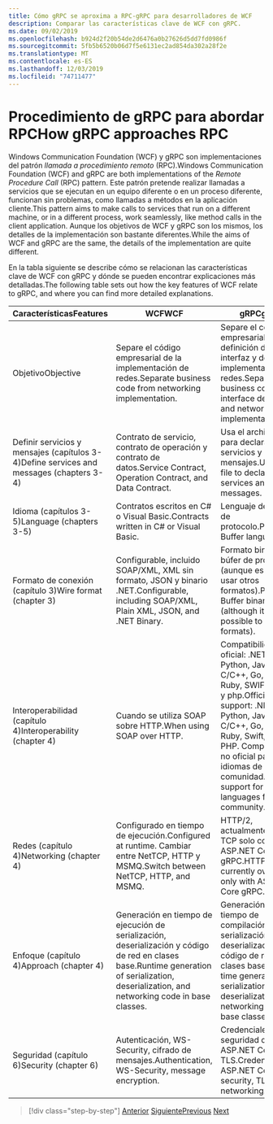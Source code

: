 ```yaml
---
title: Cómo gRPC se aproxima a RPC-gRPC para desarrolladores de WCF
description: Comparar las características clave de WCF con gRPC.
ms.date: 09/02/2019
ms.openlocfilehash: b924d2f20b54de2d6476a0b27626d5dd7fd0986f
ms.sourcegitcommit: 5fb5b6520b06d7f5e6131ec2ad854da302a28f2e
ms.translationtype: MT
ms.contentlocale: es-ES
ms.lasthandoff: 12/03/2019
ms.locfileid: "74711477"
---
```

# <a name="how-grpc-approaches-rpc"></a><span data-ttu-id="aea17-103">Procedimiento de gRPC para abordar RPC</span><span class="sxs-lookup"><span data-stu-id="aea17-103">How gRPC approaches RPC</span></span>

<span data-ttu-id="aea17-104">Windows Communication Foundation (WCF) y gRPC son implementaciones del patrón *llamada a procedimiento remoto* (RPC).</span><span class="sxs-lookup"><span data-stu-id="aea17-104">Windows Communication Foundation (WCF) and gRPC are both implementations of the *Remote Procedure Call* (RPC) pattern.</span></span> <span data-ttu-id="aea17-105">Este patrón pretende realizar llamadas a servicios que se ejecutan en un equipo diferente o en un proceso diferente, funcionan sin problemas, como llamadas a métodos en la aplicación cliente.</span><span class="sxs-lookup"><span data-stu-id="aea17-105">This pattern aims to make calls to services that run on a different machine, or in a different process, work seamlessly, like method calls in the client application.</span></span> <span data-ttu-id="aea17-106">Aunque los objetivos de WCF y gRPC son los mismos, los detalles de la implementación son bastante diferentes.</span><span class="sxs-lookup"><span data-stu-id="aea17-106">While the aims of WCF and gRPC are the same, the details of the implementation are quite different.</span></span>

<span data-ttu-id="aea17-107">En la tabla siguiente se describe cómo se relacionan las características clave de WCF con gRPC y dónde se pueden encontrar explicaciones más detalladas.</span><span class="sxs-lookup"><span data-stu-id="aea17-107">The following table sets out how the key features of WCF relate to gRPC, and where you can find more detailed explanations.</span></span>

| <span data-ttu-id="aea17-108">Características</span><span class="sxs-lookup"><span data-stu-id="aea17-108">Features</span></span> | <span data-ttu-id="aea17-109">WCF</span><span class="sxs-lookup"><span data-stu-id="aea17-109">WCF</span></span> | <span data-ttu-id="aea17-110">gRPC</span><span class="sxs-lookup"><span data-stu-id="aea17-110">gRPC</span></span> |
| -------- | --- | ---- |
| <span data-ttu-id="aea17-111">Objetivo</span><span class="sxs-lookup"><span data-stu-id="aea17-111">Objective</span></span> | <span data-ttu-id="aea17-112">Separe el código empresarial de la implementación de redes.</span><span class="sxs-lookup"><span data-stu-id="aea17-112">Separate business code from networking implementation.</span></span> | <span data-ttu-id="aea17-113">Separe el código empresarial de la definición de la interfaz y de la implementación de redes.</span><span class="sxs-lookup"><span data-stu-id="aea17-113">Separate business code from interface definition and networking implementation.</span></span> |
| <span data-ttu-id="aea17-114">Definir servicios y mensajes (capítulos 3-4)</span><span class="sxs-lookup"><span data-stu-id="aea17-114">Define services and messages (chapters 3-4)</span></span>  | <span data-ttu-id="aea17-115">Contrato de servicio, contrato de operación y contrato de datos.</span><span class="sxs-lookup"><span data-stu-id="aea17-115">Service Contract, Operation Contract, and Data Contract.</span></span> | <span data-ttu-id="aea17-116">Usa el archivo proto para declarar servicios y mensajes.</span><span class="sxs-lookup"><span data-stu-id="aea17-116">Uses proto file to declare services and messages.</span></span> |
| <span data-ttu-id="aea17-117">Idioma (capítulos 3-5)</span><span class="sxs-lookup"><span data-stu-id="aea17-117">Language (chapters 3-5)</span></span> | <span data-ttu-id="aea17-118">Contratos escritos en C# o Visual Basic.</span><span class="sxs-lookup"><span data-stu-id="aea17-118">Contracts written in C# or Visual Basic.</span></span> | <span data-ttu-id="aea17-119">Lenguaje de búfer de protocolo.</span><span class="sxs-lookup"><span data-stu-id="aea17-119">Protocol Buffer language.</span></span> |
| <span data-ttu-id="aea17-120">Formato de conexión (capítulo 3)</span><span class="sxs-lookup"><span data-stu-id="aea17-120">Wire format (chapter 3)</span></span> | <span data-ttu-id="aea17-121">Configurable, incluido SOAP/XML, XML sin formato, JSON y binario .NET.</span><span class="sxs-lookup"><span data-stu-id="aea17-121">Configurable, including SOAP/XML, Plain XML, JSON, and .NET Binary.</span></span> | <span data-ttu-id="aea17-122">Formato binario de búfer de protocolo (aunque es posible usar otros formatos).</span><span class="sxs-lookup"><span data-stu-id="aea17-122">Protocol Buffer binary format (although it's possible to use other formats).</span></span>
| <span data-ttu-id="aea17-123">Interoperabilidad (capítulo 4)</span><span class="sxs-lookup"><span data-stu-id="aea17-123">Interoperability (chapter 4)</span></span> | <span data-ttu-id="aea17-124">Cuando se utiliza SOAP sobre HTTP.</span><span class="sxs-lookup"><span data-stu-id="aea17-124">When using SOAP over HTTP.</span></span> | <span data-ttu-id="aea17-125">Compatibilidad oficial: .NET, Java, Python, JavaScript, C/C++, Go, oxidate, Ruby, SWIFT, DART y php.</span><span class="sxs-lookup"><span data-stu-id="aea17-125">Official support: .NET, Java, Python, JavaScript, C/C++, Go, Rust, Ruby, Swift, Dart, PHP.</span></span> <span data-ttu-id="aea17-126">Compatibilidad no oficial para otros idiomas de la comunidad.</span><span class="sxs-lookup"><span data-stu-id="aea17-126">Unofficial support for other languages from the community.</span></span> |
| <span data-ttu-id="aea17-127">Redes (capítulo 4)</span><span class="sxs-lookup"><span data-stu-id="aea17-127">Networking (chapter 4)</span></span> | <span data-ttu-id="aea17-128">Configurado en tiempo de ejecución.</span><span class="sxs-lookup"><span data-stu-id="aea17-128">Configured at runtime.</span></span> <span data-ttu-id="aea17-129">Cambiar entre NetTCP, HTTP y MSMQ.</span><span class="sxs-lookup"><span data-stu-id="aea17-129">Switch between NetTCP, HTTP, and MSMQ.</span></span> | <span data-ttu-id="aea17-130">HTTP/2, actualmente sobre TCP solo con ASP.NET Core gRPC.</span><span class="sxs-lookup"><span data-stu-id="aea17-130">HTTP/2, currently over TCP only with ASP.NET Core gRPC.</span></span> |
| <span data-ttu-id="aea17-131">Enfoque (capítulo 4)</span><span class="sxs-lookup"><span data-stu-id="aea17-131">Approach (chapter 4)</span></span> | <span data-ttu-id="aea17-132">Generación en tiempo de ejecución de serialización, deserialización y código de red en clases base.</span><span class="sxs-lookup"><span data-stu-id="aea17-132">Runtime generation of serialization, deserialization, and networking code in base classes.</span></span> | <span data-ttu-id="aea17-133">Generación en tiempo de compilación de serialización, deserialización y código de red en clases base.</span><span class="sxs-lookup"><span data-stu-id="aea17-133">Build-time generation of serialization, deserialization, and networking code in base classes.</span></span> |
| <span data-ttu-id="aea17-134">Seguridad (capítulo 6)</span><span class="sxs-lookup"><span data-stu-id="aea17-134">Security (chapter 6)</span></span> | <span data-ttu-id="aea17-135">Autenticación, WS-Security, cifrado de mensajes.</span><span class="sxs-lookup"><span data-stu-id="aea17-135">Authentication, WS-Security, message encryption.</span></span> | <span data-ttu-id="aea17-136">Credenciales, seguridad de ASP.NET Core, redes TLS.</span><span class="sxs-lookup"><span data-stu-id="aea17-136">Credentials, ASP.NET Core security, TLS networking.</span></span> |

>[!div class="step-by-step"]
><span data-ttu-id="aea17-137">[Anterior](grpc-overview.md)
>[Siguiente](interface-definition-language.md)</span><span class="sxs-lookup"><span data-stu-id="aea17-137">[Previous](grpc-overview.md)
[Next](interface-definition-language.md)</span></span>
